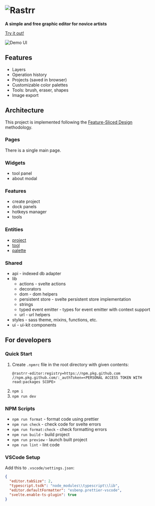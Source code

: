 # ![Rastrr](https://rastrr.ru/github/rastrr-title-logo.svg?v=1)

**A simple and free graphic editor for novice artists**

[Try it out!](https://rastrr.ru/)

![Demo UI](https://rastrr.ru/github/demo.png?v=1)

## Features

- Layers
- Operation history
- Projects (saved in browser)
- Customizable color palettes
- Tools: brush, eraser, shapes
- Image export

## Architecture

This project is implemented following the [Feature-Sliced Design](https://feature-sliced.design/) methodology.

### Pages

There is a single main page.

### Widgets

- tool panel
- about modal

### Features

- create project
- dock panels
- hotkeys manager
- tools

### Entities

- [project](./src/entities/project)
- [tool](./src/entities/tool)
- [palette](./src/entities/palette)

### Shared

- api - indexed db adapter
- lib
  - actions - svelte actions
  - decorators
  - dom - dom helpers
  - persistent store - svelte persistent store implementation
  - strings
  - typed event emitter - types for event emitter with context support
  - url - url helpers
- styles - sass theme, mixins, functions, etc.
- ui - ui-kit components

## For developers

### Quick Start

1. Create `.npmrc` file in the root directory with given contents:
   ```
   @rastrr-editor:registry=https://npm.pkg.github.com
   //npm.pkg.github.com/:_authToken=<PERSONAL ACCESS TOKEN WITH read:packages SCOPE>
   ```
2. `npm i`
3. `npm run dev`

### NPM Scripts

- `npm run format` - format code using prettier
- `npm run check` - check code for svelte errors
- `npm run format:check` - check formatting errors
- `npm run build` - build project
- `npm run preview` - launch built project
- `npm run lint` - lint code

### VSCode Setup

Add this to `.vscode/settings.json`:

```JSON
{
  "editor.tabSize": 2,
  "typescript.tsdk": "node_modules\\typescript\\lib",
  "editor.defaultFormatter": "esbenp.prettier-vscode",
  "svelte.enable-ts-plugin": true
}
```
